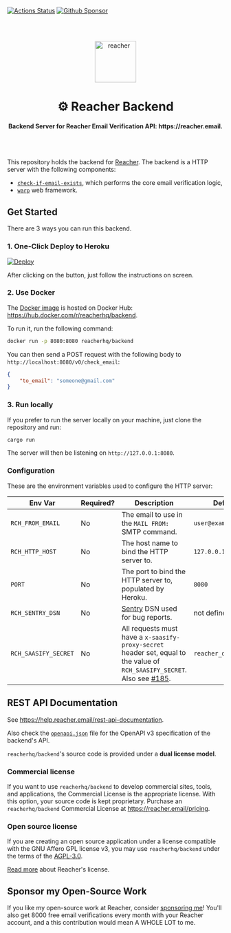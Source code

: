 [![Actions Status](https://github.com/reacherhq/backend/workflows/pr/badge.svg)](https://github.com/reacherhq/backend/actions)
[![Github Sponsor](https://img.shields.io/static/v1?label=Sponsor&message=%E2%9D%A4&logo=GitHub&link=https://github.com/sponsors/amaurymartiny)](https://github.com/sponsors/amaurymartiny)

<br /><br />

<p align="center"><img align="center" src="https://storage.googleapis.com/saasify-uploads-prod/696e287ad79f0e0352bc201b36d701849f7d55e7.svg" height="96" alt="reacher" /></p>
<h1 align="center">⚙️ Reacher Backend</h1>
<h4 align="center">Backend Server for Reacher Email Verification API: https://reacher.email.</h4>

<br /><br />

This repository holds the backend for [Reacher](https://reacher.email). The backend is a HTTP server with the following components:

-   [`check-if-email-exists`](https://github.com/amaurymartiny/check-if-email-exists), which performs the core email verification logic,
-   [`warp`](https://github.com/seanmonstar/warp) web framework.

## Get Started

There are 3 ways you can run this backend.

### 1. One-Click Deploy to Heroku

[![Deploy](https://www.herokucdn.com/deploy/button.svg)](https://heroku.com/deploy?template=https://github.com/reacherhq/backend)

After clicking on the button, just follow the instructions on screen.

### 2. Use Docker

The [Docker image](./Dockerfile) is hosted on Docker Hub: https://hub.docker.com/r/reacherhq/backend.

To run it, run the following command:

```bash
docker run -p 8080:8080 reacherhq/backend
```

You can then send a POST request with the following body to `http://localhost:8080/v0/check_email`:

```json
{
	"to_email": "someone@gmail.com"
}
```

### 3. Run locally

If you prefer to run the server locally on your machine, just clone the repository and run:

```bash
cargo run
```

The server will then be listening on `http://127.0.0.1:8080`.

### Configuration

These are the environment variables used to configure the HTTP server:

| Env Var              | Required? | Description                                                                                                                                                                 | Default              |
| -------------------- | --------- | --------------------------------------------------------------------------------------------------------------------------------------------------------------------------- | -------------------- |
| `RCH_FROM_EMAIL`     | No        | The email to use in the `MAIL FROM:` SMTP command.                                                                                                                          | `user@example.org`   |
| `RCH_HTTP_HOST`      | No        | The host name to bind the HTTP server to.                                                                                                                                   | `127.0.0.1`          |
| `PORT`               | No        | The port to bind the HTTP server to, populated by Heroku.                                                                                                                   | `8080`               |
| `RCH_SENTRY_DSN`     | No        | [Sentry](https://sentry.io) DSN used for bug reports.                                                                                                                       | not defined          |
| `RCH_SAASIFY_SECRET` | No        | All requests must have a `x-saasify-proxy-secret` header set, equal to the value of `RCH_SAASIFY_SECRET`. Also see [#185](https://github.com/reacherhq/backend/issues/185). | `reacher_dev_secret` |

## REST API Documentation

See https://help.reacher.email/rest-api-documentation.

Also check the [`openapi.json`](./openapi.json) file for the OpenAPI v3 specification of the backend's API.

`reacherhq/backend`'s source code is provided under a **dual license model**.

### Commercial license

If you want to use `reacherhq/backend` to develop commercial sites, tools, and applications, the Commercial License is the appropriate license. With this option, your source code is kept proprietary. Purchase an `reacherhq/backend` Commercial License at https://reacher.email/pricing.

### Open source license

If you are creating an open source application under a license compatible with the GNU Affero GPL license v3, you may use `reacherhq/backend` under the terms of the [AGPL-3.0](./LICENSE.AGPL).

[Read more](https://help.reacher.email/reacher-licenses) about Reacher's license.

## Sponsor my Open-Source Work

If you like my open-source work at Reacher, consider [sponsoring me](https://github.com/sponsors/amaurymartiny/)! You'll also get 8000 free email verifications every month with your Reacher account, and a this contribution would mean A WHOLE LOT to me.
